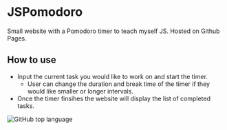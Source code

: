 # JSPomodoro
 Small website with a Pomodoro timer to  teach myself JS. Hosted on Github Pages.
 
 ## How to use
 - Input the current task you would like to work on and start the timer.  
   - User can change the duration and break time of the timer if they would like smaller or longer intervals. 
 - Once the timer finsihes the website will display the list of completed tasks. 


![GitHub top language](https://img.shields.io/github/languages/top/mstroner20/JSPomodoro)
